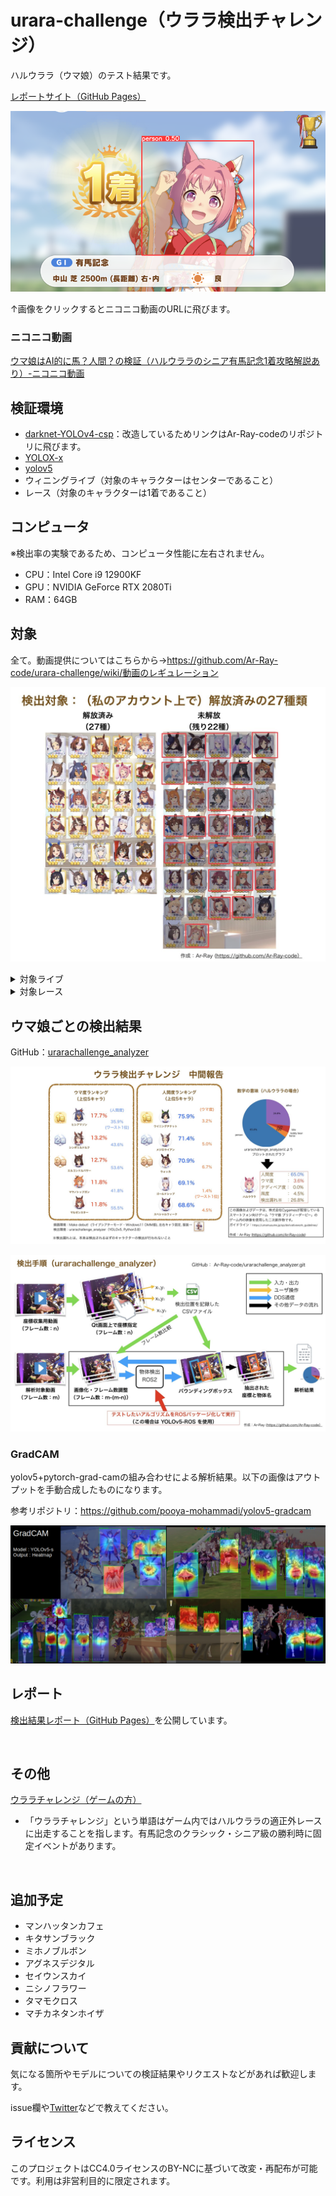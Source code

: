 # urara-challenge（ウララ検出チャレンジ）
ハルウララ（ウマ娘）のテスト結果です。

[レポートサイト（GitHub Pages）](https://ar-ray-code.github.io/urara-challenge/)

[![urara_challenge](images_for_readme/urara_challenge.png)](https://nico.ms/sm39930385)

↑画像をクリックするとニコニコ動画のURLに飛びます。

### ニコニコ動画

[ウマ娘はAI的に馬？人間？の検証（ハルウララのシニア有馬記念1着攻略解説あり）-ニコニコ動画](https://nico.ms/sm39930385)



## 検証環境

- [darknet-YOLOv4-csp](https://github.com/Ar-Ray-code/darknet/tree/export-video)：改造しているためリンクはAr-Ray-codeのリポジトリに飛びます。
- [YOLOX-x](https://github.com/Megvii-BaseDetection/YOLOX)
- [yolov5](https://github.com/ultralytics/yolov5)
- ウィニングライブ（対象のキャラクターはセンターであること）
- レース（対象のキャラクターは1着であること）

## コンピュータ

※検出率の実験であるため、コンピュータ性能に左右されません。

- CPU：Intel Core i9 12900KF
- GPU：NVIDIA GeForce RTX 2080Ti
- RAM：64GB


## 対象

<!--  <details><summary>対象キャラ</summary> -->
全て。動画提供についてはこちらから→https://github.com/Ar-Ray-code/urara-challenge/wiki/動画のレギュレーション


![target](images_for_readme/1st-result/target.jpeg)

<!-- </details> -->

<details><summary>対象ライブ</summary>
Make Debut!，服装　左右キャラ固定

- [x] Make Debut!
- [ ] ENDLESS DREAM!!
- [ ] 彩 Phantasia
- [ ] winnning the soul
- [ ] 本能スピード
- [ ] [UNLIMITED IMPACT](https://www.youtube.com/watch?v=AvsvLLgowQg)
- [ ] NEXT FRONTIER
- [ ] Special Record!
- [ ] [うまぴょい伝説](https://youtu.be/Ol8nYpTHX4c)
- [ ] はじまりのSignal
- [ ] ささやかな祈り
- [ ] 涙ひかって明日になれ！
- [ ] ユメヲカケル！
- [ ] BLAZE
- [ ] Never Looking Back
- [ ] WINnin’5 -ウイニング☆ファイヴ-
- [ ] ぴょいっと♪はれるや！
  

</details>

<details><summary>対象レース</summary>

芝・ダート・右回り・左回りなどの条件を確認中

- [x] 京都 芝 晴れ


</details>

  <!-- 
## 検出例（画像をクリックでYouTubeのリンクに飛びます）

### UNLIMITED IMPACT

検出結果：未

 [![UNLIMITED IMPACT](http://img.youtube.com/vi/AvsvLLgowQg/0.jpg)](https://www.youtube.com/watch?v=AvsvLLgowQg)

### うまぴょい伝説

[![うまぴょい伝説](http://img.youtube.com/vi/Ol8nYpTHX4c/0.jpg)](https://www.youtube.com/watch?v=Ol8nYpTHX4c)

### ユメヲカケル!

[![ユメヲカケル!](http://img.youtube.com/vi/DvbPyekjQq8/0.jpg)](https://www.youtube.com/watch?v=DvbPyekjQq8)
 -->


## ウマ娘ごとの検出結果

GitHub：[urarachallenge_analyzer](https://github.com/Ar-Ray-code/urarachallenge_analyzer)

![uma-person-rank](images_for_readme/1st-result/uma-person-rank.jpeg)



![how2detect](images_for_readme/1st-result/how2detect.jpeg)



### GradCAM

yolov5+pytorch-grad-camの組み合わせによる解析結果。以下の画像はアウトプットを手動合成したものになります。

参考リポジトリ：https://github.com/pooya-mohammadi/yolov5-gradcam

![heatmap06-uma](images_for_readme/heatmap-yolov5/heatmap.png)

## レポート

[検出結果レポート（GitHub Pages）](https://ar-ray-code.github.io/urara-challenge/)を公開しています。

<br>

## その他

[ウララチャレンジ（ゲームの方）](https://github.com/Ar-Ray-code/urara-challenge/wiki/%E3%82%A6%E3%83%A9%E3%83%A9%E3%83%81%E3%83%A3%E3%83%AC%E3%83%B3%E3%82%B8%E3%81%AE%E9%81%8A%E3%81%B3%E6%96%B9%EF%BC%88%E3%82%B2%E3%83%BC%E3%83%A0%E3%81%AE%E6%96%B9%EF%BC%89)
- 「ウララチャレンジ」という単語はゲーム内ではハルウララの適正外レースに出走することを指します。有馬記念のクラシック・シニア級の勝利時に固定イベントがあります。

<br>

## 追加予定

- マンハッタンカフェ
- キタサンブラック
- ミホノブルボン
- アグネスデジタル
- セイウンスカイ
- ニシノフラワー
- タマモクロス
- マチカネタンホイザ

## 貢献について

気になる箇所やモデルについての検証結果やリクエストなどがあれば歓迎します。

issue欄や[Twitter](https://twitter.com/Ray255Ar)などで教えてください。

## ライセンス

このプロジェクトはCC4.0ライセンスのBY-NCに基づいて改変・再配布が可能です。利用は非営利目的に限定されます。
